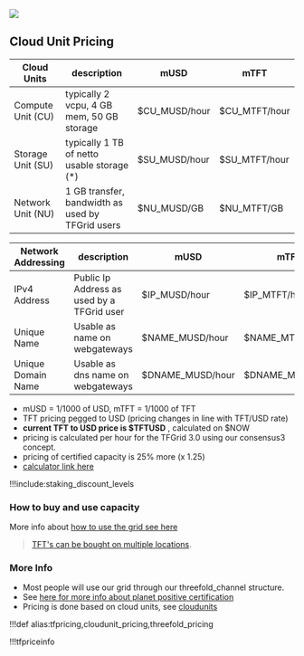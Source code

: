 
![](img/tfgrid_pricing.jpg)

## Cloud Unit Pricing

| Cloud Units       | description                                      | mUSD    | mTFT     |
| ----------------- | ------------------------------------------------ | ------- | -------- |
| Compute Unit (CU) | typically 2 vcpu, 4 GB mem, 50 GB storage        | $CU_MUSD/hour | $CU_MTFT/hour |
| Storage Unit (SU) | typically 1 TB of netto usable storage (*)       | $SU_MUSD/hour | $SU_MTFT/hour |
| Network Unit (NU) | 1 GB transfer, bandwidth as used by TFGrid users | $NU_MUSD/GB | $NU_MTFT/GB     |


| Network Addressing | description                                | mUSD   | mTFT     |
| ------------------ | ------------------------------------------ | ------ | -------- |
| IPv4 Address       | Public Ip Address as used by a TFGrid user | $IP_MUSD/hour | $IP_MTFT/hour |
| Unique Name        | Usable as name on webgateways              | $NAME_MUSD/hour | $NAME_MTFT/hour  |
| Unique Domain Name | Usable as dns name on webgateways          | $DNAME_MUSD/hour | $DNAME_MTFT/hour  |

- mUSD = 1/1000 of USD, mTFT = 1/1000 of TFT
- TFT pricing pegged to USD (pricing changes in line with TFT/USD rate)
- **current TFT to USD price is $TFTUSD** , calculated on $NOW
- pricing is calculated per hour for the TFGrid 3.0 using our consensus3 concept.
- pricing of certified capacity is 25% more (x 1.25)
- [calculator link here](https://secure.threefold.me/sheet/#/2/sheet/view/fKtztayZuHQ--qqU2Jg0xGpELaYcKnyKzGkxPir+Nho/embed/)

!!!include:staking_discount_levels


### How to buy and use capacity

More info about [how to use the grid see here](grid_use)

> [TFT's can be bought on multiple locations](how_to_buy).

### More Info

- Most people will use our grid through our threefold_channel structure.
- See [here for more info about planet positive certification](certified_farming)
- Pricing is done based on cloud units, see [cloudunits](cloudunits)

!!!def alias:tfpricing,cloudunit_pricing,threefold_pricing

!!!tfpriceinfo
